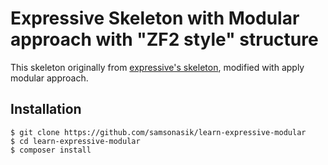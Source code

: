 # Expressive Skeleton with Modular approach with "ZF2 style" structure

This skeleton originally from [expressive's skeleton](https://github.com/zendframework/zend-expressive-skeleton), modified with apply modular approach.

Installation
------------

```
$ git clone https://github.com/samsonasik/learn-expressive-modular
$ cd learn-expressive-modular
$ composer install
```
